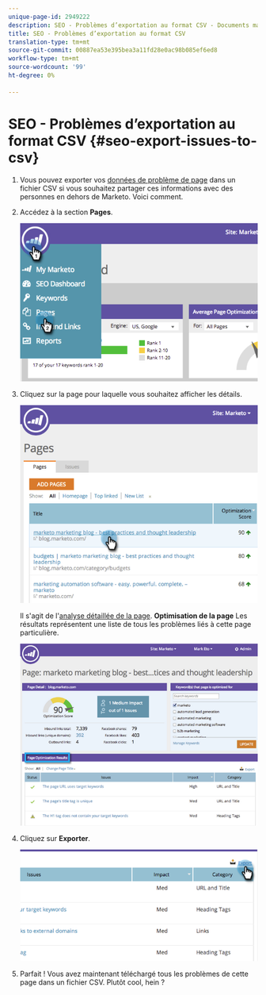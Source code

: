 ```yaml
---
unique-page-id: 2949222
description: SEO - Problèmes d’exportation au format CSV - Documents marketing - Documentation du produit
title: SEO - Problèmes d’exportation au format CSV
translation-type: tm+mt
source-git-commit: 00887ea53e395bea3a11fd28e0ac98b085ef6ed8
workflow-type: tm+mt
source-wordcount: '99'
ht-degree: 0%

---
```



# SEO - Problèmes d’exportation au format CSV {#seo-export-issues-to-csv}

1. Vous pouvez exporter vos [données de problème de page](seo-understanding-pages.md) dans un fichier CSV si vous souhaitez partager ces informations avec des personnes en dehors de Marketo. Voici comment.
1. Accédez à la section **Pages**.

   ![](assets/image2014-9-18-13-3a16-3a5.png)

1. Cliquez sur la page pour laquelle vous souhaitez afficher les détails.

   ![](assets/image2014-9-18-13-3a16-3a8.png)

   Il s&#39;agit de l&#39;[analyse détaillée de la page](seo-using-the-page-detail-drill-down.md). **Optimisation de la page** Les résultats représentent une liste de tous les problèmes liés à cette page particulière.

   ![](assets/image2014-9-18-13-3a16-3a12.png)

1. Cliquez sur **Exporter**.

   ![](assets/image2014-9-18-13-3a16-3a39.png)

1. Parfait ! Vous avez maintenant téléchargé tous les problèmes de cette page dans un fichier CSV. Plutôt cool, hein ?

